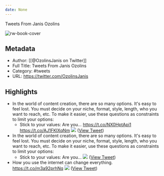 ```yaml
---
date: None
---
```

Tweets From Janis Ozolins

![rw-book-cover](https://pbs.twimg.com/profile_images/1602909741872726017/UKMyxJDD.jpg)

## Metadata
- Author: [[@OzolinsJanis on Twitter]]
- Full Title: Tweets From Janis Ozolins
- Category: #tweets
- URL: https://twitter.com/OzolinsJanis

## Highlights
- In the world of content creation, there are so many options. It's easy to feel lost. You must decide on your niche, format, style, length, who you want to reach, etc.
  To make it easier, use these questions as constraints to limit your options:
  - Stick to your values: Are you… https://t.co/NX0HptApi1 https://t.co/AJ1FKIXqNm
  ![](https://pbs.twimg.com/media/FyLUMuiXwAAYULX.png) ([View Tweet](https://twitter.com/OzolinsJanis/status/1667128148146765826))
- In the world of content creation, there are so many options. It's easy to feel lost. You must decide on your niche, format, style, length, who you want to reach, etc.
  To make it easier, use these questions as constraints to limit your options:
  - Stick to your values: Are you… 
  ![](https://pbs.twimg.com/media/FyLUMuiXwAAYULX.png) ([View Tweet](https://twitter.com/OzolinsJanis/status/1667128148146765826))
- How you use the internet can change everything. https://t.co/m3a92prhNq
  ![](https://pbs.twimg.com/media/FzTVbCoaAAEKxtA.png) ([View Tweet](https://twitter.com/OzolinsJanis/status/1672196028928495617))
